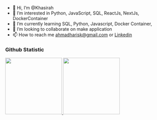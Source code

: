 - 👋 Hi, I’m @Khasirah
- 👀 I’m interested in Python, JavaScript, SQL, ReactJs, NextJs, DockerContainer
- 🌱 I’m currently learning SQL, Python, Javascript, Docker Container, 
- 💞️ I’m looking to collaborate on make application
- 📫 How to reach me ahmadharisk@gmail.com or [Linkedin](https://www.linkedin.com/in/ahmad-haris-kurniawan-488870176/)

### Github Statistic
<p align="left">
<a href="https://github.com/penuliscode">
  <img height="180em" src="https://github-readme-stats-eight-theta.vercel.app/api?username=khasirah&show_icons=true&theme=algolia&include_all_commits=true&count_private=true"/>
  <img height="180em" src="https://github-readme-stats-eight-theta.vercel.app/api/top-langs/?username=khasirah&layout=compact&layout=compact&theme=algolia"/>
</a>
</p>

<!---
Khasirah/Khasirah is a ✨ special ✨ repository because its `README.md` (this file) appears on your GitHub profile.
You can click the Preview link to take a look at your changes.
--->
